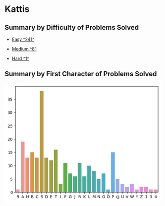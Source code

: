 # Kattis

## Summary by Difficulty of Problems Solved

- [Easy ^241^](easy.md)

- [Medium ^8^](medium.md)

- [Hard ^1^](hard.md)

## Summary by First Character of Problems Solved

![summary-by-first-char](summary-by-first-char.png)
